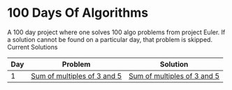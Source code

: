 # 100 Days Of Algorithms

A 100 day project where one solves 100 algo problems from project Euler. If a solution cannot be found on a particular day, that problem is skipped. Current Solutions

| Day | Problem                                                           | Solution                                                |
| --- | ----------------------------------------------------------------- | ------------------------------------------------------- |
| 1   | [Sum of multiples of 3 and 5](https://projecteuler.net/problem=1) | [Sum of multiples of 3 and 5](/multiples_of_3_and_5.py) |

